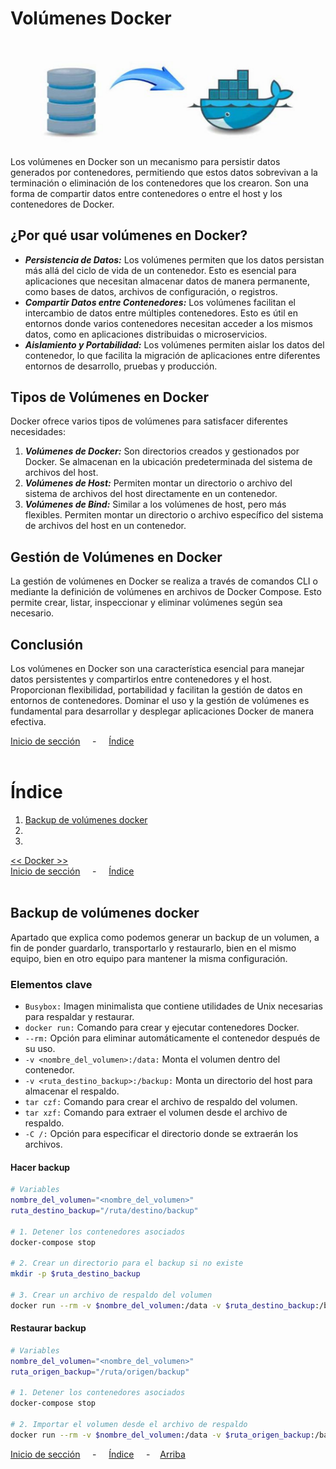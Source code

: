 # Volúmenes Docker

![Encabezado](../img/ima-docker-header-volume-01.png)

Los volúmenes en Docker son un mecanismo para persistir datos generados por contenedores, permitiendo que estos datos sobrevivan a la terminación o eliminación de los contenedores que los crearon. Son una forma de compartir datos entre contenedores o entre el host y los contenedores de Docker.

## ¿Por qué usar volúmenes en Docker?
* ***Persistencia de Datos:*** Los volúmenes permiten que los datos persistan más allá del ciclo de vida de un contenedor. Esto es esencial para aplicaciones que necesitan almacenar datos de manera permanente, como bases de datos, archivos de configuración, o registros.
* ***Compartir Datos entre Contenedores:*** Los volúmenes facilitan el intercambio de datos entre múltiples contenedores. Esto es útil en entornos donde varios contenedores necesitan acceder a los mismos datos, como en aplicaciones distribuidas o microservicios.
* ***Aislamiento y Portabilidad:*** Los volúmenes permiten aislar los datos del contenedor, lo que facilita la migración de aplicaciones entre diferentes entornos de desarrollo, pruebas y producción.

## Tipos de Volúmenes en Docker
Docker ofrece varios tipos de volúmenes para satisfacer diferentes necesidades:
1. ***Volúmenes de Docker:*** Son directorios creados y gestionados por Docker. Se almacenan en la ubicación predeterminada del sistema de archivos del host.
2. ***Volúmenes de Host:*** Permiten montar un directorio o archivo del sistema de archivos del host directamente en un contenedor.
3. ***Volúmenes de Bind:*** Similar a los volúmenes de host, pero más flexibles. Permiten montar un directorio o archivo específico del sistema de archivos del host en un contenedor.

## Gestión de Volúmenes en Docker
La gestión de volúmenes en Docker se realiza a través de comandos CLI o mediante la definición de volúmenes en archivos de Docker Compose. Esto permite crear, listar, inspeccionar y eliminar volúmenes según sea necesario.

## Conclusión
Los volúmenes en Docker son una característica esencial para manejar datos persistentes y compartirlos entre contenedores y el host. Proporcionan flexibilidad, portabilidad y facilitan la gestión de datos en entornos de contenedores. Dominar el uso y la gestión de volúmenes es fundamental para desarrollar y desplegar aplicaciones Docker de manera efectiva.

[Inicio de sección](#volúmenes-docker ) &nbsp; &nbsp; - &nbsp; &nbsp; [Índice](#índice)
<br><br>

# Índice
1. [Backup de volúmenes docker](#backup-de-volúmenes-docker)
2. []()
3. []()

[<< Docker >>](docker.md)<br>
[Inicio de sección](#índice) &nbsp; &nbsp; - &nbsp; &nbsp; [Índice](#índice)
<br><br>

## Backup de volúmenes docker
Apartado que explica como podemos generar un backup de un volumen, a fin de ponder guardarlo, transportarlo y restaurarlo, bien en el mismo equipo, bien en otro equipo para mantener la misma configuración.

### Elementos clave

- `Busybox:` Imagen minimalista que contiene utilidades de Unix necesarias para respaldar y restaurar.
- `docker run:` Comando para crear y ejecutar contenedores Docker.
- `--rm:` Opción para eliminar automáticamente el contenedor después de su uso.
- `-v <nombre_del_volumen>:/data:` Monta el volumen dentro del contenedor.
- `-v <ruta_destino_backup>:/backup:` Monta un directorio del host para almacenar el respaldo.
- `tar czf:` Comando para crear el archivo de respaldo del volumen.
- `tar xzf:` Comando para extraer el volumen desde el archivo de respaldo.
- `-C /:` Opción para especificar el directorio donde se extraerán los archivos.

#### Hacer backup
```bash
# Variables
nombre_del_volumen="<nombre_del_volumen>"
ruta_destino_backup="/ruta/destino/backup"

# 1. Detener los contenedores asociados
docker-compose stop

# 2. Crear un directorio para el backup si no existe
mkdir -p $ruta_destino_backup

# 3. Crear un archivo de respaldo del volumen
docker run --rm -v $nombre_del_volumen:/data -v $ruta_destino_backup:/backup busybox tar czf /backup/$nombre_del_volumen.tar.gz /data
```

#### Restaurar backup
```bash
# Variables
nombre_del_volumen="<nombre_del_volumen>"
ruta_origen_backup="/ruta/origen/backup"

# 1. Detener los contenedores asociados
docker-compose stop

# 2. Importar el volumen desde el archivo de respaldo
docker run --rm -v $nombre_del_volumen:/data -v $ruta_origen_backup:/backup busybox tar xzf /backup/$nombre_del_volumen.tar.gz -C /
```

[Inicio de sección](#backup-de-volúmenes-docker ) &nbsp; &nbsp; - &nbsp; &nbsp; [Índice](#índice) &nbsp; &nbsp; - &nbsp; &nbsp;[Arriba](#volúmenes-docker)
<br><br>
